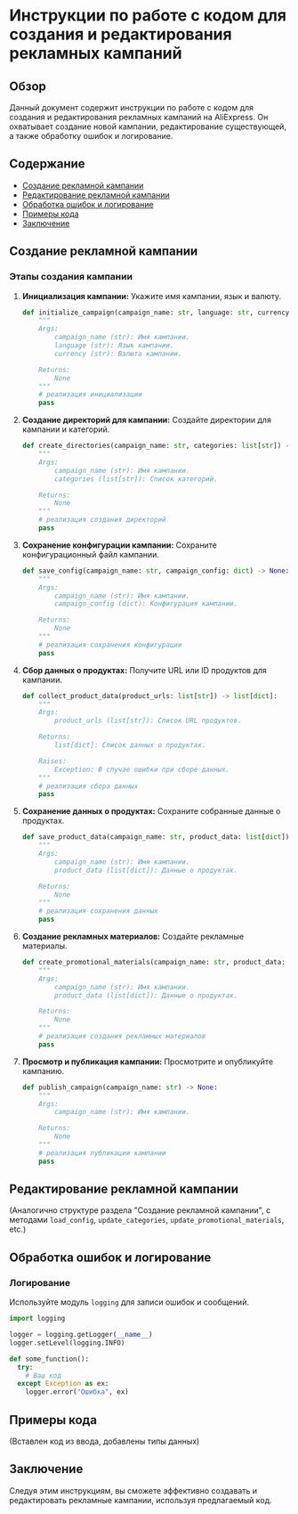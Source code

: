 # Инструкции по работе с кодом для создания и редактирования рекламных кампаний

## Обзор

Данный документ содержит инструкции по работе с кодом для создания и редактирования рекламных кампаний на AliExpress. Он охватывает создание новой кампании, редактирование существующей, а также обработку ошибок и логирование.

## Содержание

* [Создание рекламной кампании](#создание-рекламной-кампании)
* [Редактирование рекламной кампании](#редактирование-рекламной-кампании)
* [Обработка ошибок и логирование](#обработка-ошибок-и-логирование)
* [Примеры кода](#примеры-кода)
* [Заключение](#заключение)

## Создание рекламной кампании

### Этапы создания кампании

1. **Инициализация кампании:** Укажите имя кампании, язык и валюту.

   ```python
   def initialize_campaign(campaign_name: str, language: str, currency: str) -> None:
       """
       Args:
           campaign_name (str): Имя кампании.
           language (str): Язык кампании.
           currency (str): Валюта кампании.

       Returns:
           None
       """
       # реализация инициализации
       pass
   ```

2. **Создание директорий для кампании:** Создайте директории для кампании и категорий.

   ```python
   def create_directories(campaign_name: str, categories: list[str]) -> None:
       """
       Args:
           campaign_name (str): Имя кампании.
           categories (list[str]): Список категорий.

       Returns:
           None
       """
       # реализация создания директорий
       pass
   ```

3. **Сохранение конфигурации кампании:** Сохраните конфигурационный файл кампании.

   ```python
   def save_config(campaign_name: str, campaign_config: dict) -> None:
       """
       Args:
           campaign_name (str): Имя кампании.
           campaign_config (dict): Конфигурация кампании.

       Returns:
           None
       """
       # реализация сохранения конфигурации
       pass
   ```

4. **Сбор данных о продуктах:** Получите URL или ID продуктов для кампании.

   ```python
   def collect_product_data(product_urls: list[str]) -> list[dict]:
       """
       Args:
           product_urls (list[str]): Список URL продуктов.

       Returns:
           list[dict]: Список данных о продуктах.

       Raises:
           Exception: В случае ошибки при сборе данных.
       """
       # реализация сбора данных
       pass
   ```

5. **Сохранение данных о продуктах:** Сохраните собранные данные о продуктах.

   ```python
   def save_product_data(campaign_name: str, product_data: list[dict]) -> None:
       """
       Args:
           campaign_name (str): Имя кампании.
           product_data (list[dict]): Данные о продуктах.

       Returns:
           None
       """
       # реализация сохранения данных
       pass
   ```

6. **Создание рекламных материалов:** Создайте рекламные материалы.

   ```python
   def create_promotional_materials(campaign_name: str, product_data: list[dict]) -> None:
       """
       Args:
           campaign_name (str): Имя кампании.
           product_data (list[dict]): Данные о продуктах.

       Returns:
           None
       """
       # реализация создания рекламных материалов
       pass
   ```

7. **Просмотр и публикация кампании:** Просмотрите и опубликуйте кампанию.

   ```python
   def publish_campaign(campaign_name: str) -> None:
       """
       Args:
           campaign_name (str): Имя кампании.

       Returns:
           None
       """
       # реализация публикации кампании
       pass
   ```


## Редактирование рекламной кампании

(Аналогично структуре раздела "Создание рекламной кампании", с методами `load_config`, `update_categories`, `update_promotional_materials`, etc.)

## Обработка ошибок и логирование

### Логирование

Используйте модуль `logging` для записи ошибок и сообщений.

```python
import logging

logger = logging.getLogger(__name__)
logger.setLevel(logging.INFO)

def some_function():
  try:
    # Ваш код
  except Exception as ex:
    logger.error("Ошибка", ex)
```

## Примеры кода

(Вставлен код из ввода, добавлены типы данных)

## Заключение

Следуя этим инструкциям, вы сможете эффективно создавать и редактировать рекламные кампании, используя предлагаемый код.
